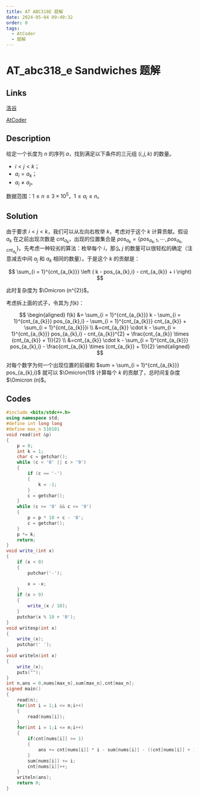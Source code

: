 ```yaml
---
title: AT ABC318E 题解
date: 2024-05-04 09:49:32
order: 0
tags:
  - AtCoder
  - 题解
---
```

<!---->
<!--more-->

# AT_abc318_e Sandwiches 题解

## Links

[洛谷](https://www.luogu.com.cn/problem/AT_abc318_e)

[AtCoder](https://atcoder.jp/contests/abc318/tasks/abc318_e)

## Description

给定一个长度为 $n$ 的序列 $a$，找到满足以下条件的三元组 $(i,j,k)$ 的数量。

- $i < j < k$；
- $a_{i} = a_{k}$；
- $a_{i} \neq a_{j}$。

数据范围：$1 \leq n \leq 3 \times 10^{5}$，$1 \leq a_{i} \leq n$。

## Solution

由于要求 $i < j < k$，我们可以从左向右枚举 $k$，考虑对于这个 $k$ 计算贡献。假设 $a_{k}$ 在之前出现次数是 $cnt_{a_{k}}$，出现的位置集合是 $pos_{a_{k}} = \{pos_{a_{k},1}, \cdots, pos_{a_{k},cnt_{a_{k}}}\}$。先考虑一种较劣的算法：枚举每个 $i$，那么 $j$ 的数量可以很轻松的确定（注意减去中间 $a_{j}$ 和 $a_{k}$ 相同的数量）。于是这个 $k$ 的贡献是：

$$
\sum_{i = 1}^{cnt_{a_{k}}} \left ( k - pos_{a_{k},i} - cnt_{a_{k}} + i \right)
$$

此时复杂度为 $\Omicron (n^{2})$。

考虑拆上面的式子，令其为 $f(k)$：

$$
\begin{aligned}
    f(k)  &= \sum_{i = 1}^{cnt_{a_{k}}}  k - \sum_{i = 1}^{cnt_{a_{k}}} pos_{a_{k},i} - \sum_{i = 1}^{cnt_{a_{k}}} cnt_{a_{k}} + \sum_{i = 1}^{cnt_{a_{k}}}i 
  \\  &=cnt_{a_{k}} \cdot k - \sum_{i = 1}^{cnt_{a_{k}}} pos_{a_{k},i} - cnt_{a_{k}}^{2} + \frac{cnt_{a_{k}} \times (cnt_{a_{k}} + 1)}{2}
 \\ &=cnt_{a_{k}} \cdot k -  \sum_{i = 1}^{cnt_{a_{k}}} pos_{a_{k},i} - \frac{cnt_{a_{k}} \times (cnt_{a_{k}} + 1)}{2}
\end{aligned}
$$

对每个数字为何一个出现位置的前缀和 $sum =  \sum_{i = 1}^{cnt_{a_{k}}} pos_{a_{k},i}$ 就可以 $\Omicron(1)$ 计算每个 $k$ 的贡献了，总时间复杂度 $\Omicron (n)$。



## Codes

```cpp
#include <bits/stdc++.h>
using namespace std;
#define int long long
#define max_n 510101
void read(int &p)
{
    p = 0;
    int k = 1;
    char c = getchar();
    while (c < '0' || c > '9')
    {
        if (c == '-')
        {
            k = -1;
        }
        c = getchar();
    }
    while (c >= '0' && c <= '9')
    {
        p = p * 10 + c - '0';
        c = getchar();
    }
    p *= k;
    return;
}
void write_(int x)
{
    if (x < 0)
    {
        putchar('-');

        x = -x;
    }
    if (x > 9)
    {
        write_(x / 10);
    }
    putchar(x % 10 + '0');
}
void writesp(int x)
{
    write_(x);
    putchar(' ');
}
void writeln(int x)
{
    write_(x);
    puts("");
}
int n,ans = 0,nums[max_n],sum[max_n],cnt[max_n];
signed main()
{
    read(n);
    for(int i = 1;i <= n;i++)
    {
        read(nums[i]);
    }
    for(int i = 1;i <= n;i++)
    {
        if(cnt[nums[i]] >= 1)
        {
            ans += cnt[nums[i]] * i - sum[nums[i]] - ((cnt[nums[i]] + 1) * (cnt[nums[i]]) / 2);
        }
        sum[nums[i]] += i;
        cnt[nums[i]]++;
    }
    writeln(ans);
    return 0;
}
```

